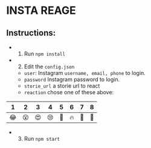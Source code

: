 # INSTA REAGE

## Instructions:

- 1) Run `npm install`
- 2) Edit the `config.json`
	- `user`: Instagram `username, email, phone`  to login.
	- `password` Instagram password to login.
	- `storie_url` a storie url to react
	- `reaction` chose one of these above:

| 1 | 2 | 3 | 4 | 5 | 6 | 7 | 8 |
|--|--|--|--|--|--|--|--|
| 😂 | 😮 | 😍 | 😢 | 👏 | 🔥 | 🎉 | 💯 |
- 3) Run `npm start`